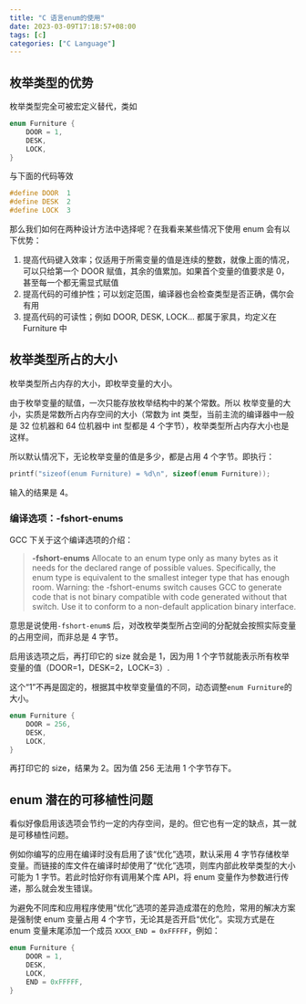 ```yaml
---
title: "C 语言enum的使用"
date: 2023-03-09T17:18:57+08:00
tags: [c]
categories: ["C Language"]
---
```


## 枚举类型的优势

枚举类型完全可被宏定义替代，类如

```c
enum Furniture {
	DOOR = 1,
	DESK,
	LOCK,
}
```

与下面的代码等效

```c
#define DOOR  1
#define DESK  2
#define LOCK  3
```

那么我们如何在两种设计方法中选择呢？在我看来某些情况下使用 enum 会有以下优势：

1. 提高代码键入效率；仅适用于所需变量的值是连续的整数，就像上面的情况，可以只给第一个 DOOR 赋值，其余的值累加。如果首个变量的值要求是 0，甚至每一个都无需显式赋值
2. 提高代码的可维护性；可以划定范围，编译器也会检查类型是否正确，偶尔会有用
3. 提高代码的可读性；例如 DOOR, DESK, LOCK... 都属于家具，均定义在 Furniture 中

## 枚举类型所占的大小

枚举类型所占内存的大小，即枚举变量的大小。

由于枚举变量的赋值，一次只能存放枚举结构中的某个常数。所以 枚举变量的大小，实质是常数所占内存空间的大小（常数为 int 类型，当前主流的编译器中一般是 32 位机器和 64 位机器中 int 型都是 4 个字节），枚举类型所占内存大小也是这样。

所以默认情况下，无论枚举变量的值是多少，都是占用 4 个字节。即执行：

```c
printf("sizeof(enum Furniture) = %d\n", sizeof(enum Furniture));
```

输入的结果是 4。

### 编译选项：-fshort-enums

GCC 下关于这个编译选项的介绍：

> **-fshort-enums**
> Allocate to an enum type only as many bytes as it needs for the declared range of possible values. Specifically, the enum type is equivalent to the smallest integer type that has enough room.
> Warning: the -fshort-enums switch causes GCC to generate code that is not binary compatible with code generated without that switch. Use it to conform to a non-default application binary interface.

意思是说使用`-fshort-enum`s 后，对改枚举类型所占空间的分配就会按照实际变量的占用空间，而非总是 4 字节。

启用该选项之后，再打印它的 size 就会是 1，因为用 1 个字节就能表示所有枚举变量的值（DOOR=1，DESK=2，LOCK=3）.

这个“1”不再是固定的，根据其中枚举变量值的不同，动态调整`enum Furniture`的大小。

```c
enum Furniture {
	DOOR = 256,
	DESK,
	LOCK,
}
```

再打印它的 size，结果为 2。因为值 256 无法用 1 个字节存下。


## enum 潜在的可移植性问题

看似好像启用该选项会节约一定的内存空间，是的。但它也有一定的缺点，其一就是可移植性问题。

例如你编写的应用在编译时没有启用了该“优化”选项，默认采用 4 字节存储枚举变量。而链接的库文件在编译时却使用了“优化”选项，则库内部此枚举类型的大小可能为 1 字节。若此时恰好你有调用某个库 API，将 enum 变量作为参数进行传递，那么就会发生错误。

为避免不同库和应用程序使用“优化”选项的差异造成潜在的危险，常用的解决方案是强制使 enum 变量占用 4 个字节，无论其是否开启“优化”。实现方式是在 enum 变量末尾添加一个成员 `XXXX_END = 0xFFFFF`，例如：

```c
enum Furniture {
    DOOR = 1,
    DESK,
    LOCK,
    END = 0xFFFFF,
}
```
